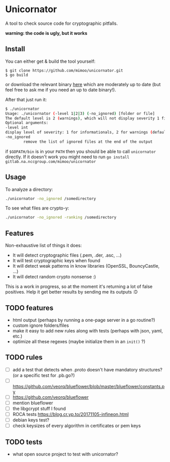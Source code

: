 # Unicornator

A tool to check source code for cryptographic pitfalls.

**warning: the code is ugly, but it works**

## Install

You can either get & build the tool yourself:

```
$ git clone https://github.com/mimoo/unicornator.git
$ go build
```

or download the relevant binary [here](https://github.com/mimoo/unicornator/releases/tag/0.1.0) which are moderately up to date (but feel free to ask me if you need an up to date binary!).

After that just run it:

```sh
$ ./unicornator
Usage: ./unicornator (-level 1|2|3) (-no_ignored) [folder or file]
The default level is 2 (warnings), which will not display severity 1 findings (informationals)
Optional arguments:
-level int
display level of severity: 1 for informationals, 2 for warnings (default), 3 for important (default 2)
-no_ignored
        remove the list of ignored files at the end of the output
```

if `$GOPATH/bin` is in your `PATH` then you should be able to call `unicornator` directly. If it doesn't work you might need to run `go install gitlab.na.nccgroup.com/mimoo/unicornator`

## Usage

To analyze a directory:

```sh
./unicornator -no_ignored /somedirectory
```

To see what files are crypto-y:

```sh
./unicornator -no_ignored -ranking /somedirectory
```

## Features

Non-exhaustive list of things it does:

* It will detect cryptographic files (.pem, .der, .asc, ...)
* It will test cryptographic keys when found
* It will detect weak patterns in know libraries (OpenSSL, BouncyCastle, ...)
* It will detect random crypto nonsense :)

This is a work in progress, so at the moment it's returning a lot of false positives. Help it get better results by sending me its outputs :D

## TODO features 

* html output (perhaps by running a one-page server in a go routine?)
* custom ignore folders/files
* make it easy to add new rules along with tests (perhaps with json, yaml, etc.)
* optimize all these regexes (maybe initialize them in an `init()` ?)

## TODO rules

- [ ] add a test that detects when .proto doesn't have mandatory structures? (or a specific test for .pb.go?)
- [ ] https://github.com/veorq/blueflower/blob/master/blueflower/constants.py
- [ ] https://github.com/veorq/blueflower
- [ ] mention blueflower
- [ ] the libgcrypt stuff I found
- [ ] ROCA tests https://blog.cr.yp.to/20171105-infineon.html
- [ ] debian keys test?
- [ ] check keysizes of every algorithm in certificates or pem keys

## TODO tests

* what open source project to test with unicornator?

